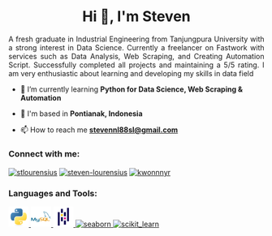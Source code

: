<h1 align="center">Hi 👋, I'm Steven</h1>
<p align="justify">A fresh graduate in Industrial Engineering from Tanjungpura University with a strong interest in Data Science. Currently a freelancer on Fastwork with services such as Data Analysis, Web Scraping, and Creating Automation Script. Successfully completed all projects and maintaining a 5/5 rating. I am very enthusiastic about learning and developing my skills in data field</p>

- 🌱 I’m currently learning **Python for Data Science, Web Scraping & Automation**

- 📌 I'm based in **Pontianak, Indonesia**

- 📫 How to reach me **stevennl88sl@gmail.com**

<h3 align="left">Connect with me:</h3>
<p align="left">
<a href="https://instagram.com/stlourensius" target="blank"><img align="center" src="https://raw.githubusercontent.com/rahuldkjain/github-profile-readme-generator/master/src/images/icons/Social/instagram.svg" alt="stlourensius" height="30" width="40" /></a>  
<a href="https://linkedin.com/in/steven-lourensius" target="blank"><img align="center" src="https://raw.githubusercontent.com/rahuldkjain/github-profile-readme-generator/master/src/images/icons/Social/linked-in-alt.svg" alt="steven-lourensius" height="30" width="40" /></a>
<a href="https://kaggle.com/kwonnnyr" target="blank"><img align="center" src="https://raw.githubusercontent.com/rahuldkjain/github-profile-readme-generator/master/src/images/icons/Social/kaggle.svg" alt="kwonnnyr" height="30" width="40" /></a>
</p>

<h3 align="left">Languages and Tools:</h3>
<p align="left"> <a href="https://www.python.org" target="_blank" rel="noreferrer"> <img src="https://raw.githubusercontent.com/devicons/devicon/master/icons/python/python-original.svg" alt="python" width="40" height="40"/> </a> <a href="https://www.mysql.com/" target="_blank" rel="noreferrer"> <img src="https://raw.githubusercontent.com/devicons/devicon/master/icons/mysql/mysql-original-wordmark.svg" alt="mysql" width="40" height="40"/> </a> <a href="https://pandas.pydata.org/" target="_blank" rel="noreferrer"> <img src="https://raw.githubusercontent.com/devicons/devicon/2ae2a900d2f041da66e950e4d48052658d850630/icons/pandas/pandas-original.svg" alt="pandas" width="40" height="40"/> </a> <a href="https://seaborn.pydata.org/" target="_blank" rel="noreferrer"> <img src="https://seaborn.pydata.org/_images/logo-mark-lightbg.svg" alt="seaborn" width="40" height="40"/> </a> <a href="https://scikit-learn.org/" target="_blank" rel="noreferrer"> <img src="https://upload.wikimedia.org/wikipedia/commons/0/05/Scikit_learn_logo_small.svg" alt="scikit_learn" width="40" height="40"/> </a> </p>
